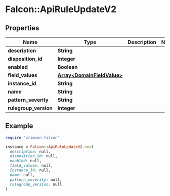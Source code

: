 # Falcon::ApiRuleUpdateV2

## Properties

| Name | Type | Description | Notes |
| ---- | ---- | ----------- | ----- |
| **description** | **String** |  |  |
| **disposition_id** | **Integer** |  |  |
| **enabled** | **Boolean** |  |  |
| **field_values** | [**Array&lt;DomainFieldValue&gt;**](DomainFieldValue.md) |  |  |
| **instance_id** | **String** |  |  |
| **name** | **String** |  |  |
| **pattern_severity** | **String** |  |  |
| **rulegroup_version** | **Integer** |  |  |

## Example

```ruby
require 'crimson-falcon'

instance = Falcon::ApiRuleUpdateV2.new(
  description: null,
  disposition_id: null,
  enabled: null,
  field_values: null,
  instance_id: null,
  name: null,
  pattern_severity: null,
  rulegroup_version: null
)
```

